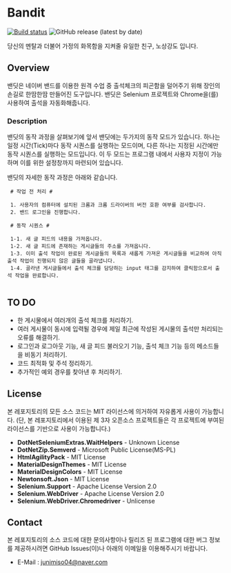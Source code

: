 # Bandit
[![Build status](https://ci.appveyor.com/api/projects/status/0p305aob0r46febp?svg=true)](https://ci.appveyor.com/project/junimiso04/bandit)
![GitHub release (latest by date)](https://img.shields.io/github/v/release/junimiso04/Bandit)

당신의 멘탈과 더불어 가정의 화목함을 지켜줄 유일한 친구, 노상강도 입니다.

## Overview
밴딧은 네이버 밴드를 이용한 원격 수업 중 출석체크의 피곤함을 덜어주기 위해 장인의 손길로 한땀한땀 만들어진 도구입니다. 밴딧은 Selenium 프로젝트와 Chrome을(를) 사용하여 출석을 자동화해줍니다.

### Description
밴딧의 동작 과정을 살펴보기에 앞서 밴딧에는 두가지의 동작 모드가 있습니다. 하나는 일정 시간(Tick)마다 동작 시퀀스를 실행하는 모드이며, 다른 하나는 지정된 시간에만 동작 시퀀스를 실행하는 모드입니다. 이 두 모드는 프로그램 내에서 사용자 지정이 가능하며 이를 위한 설정창까지 마련되어 있습니다.

밴딧의 자세한 동작 과정은 아래와 같습니다.

```
 # 작업 전 처리 #
 
 1. 사용자의 컴퓨터에 설치된 크롬과 크롬 드라이버의 버전 호환 여부를 검사합니다. 
 2. 밴드 로그인을 진행합니다.
 
 # 동작 시퀀스 #
 
 1-1. 새 글 피드의 내용을 가져옵니다. 
 1-2. 새 글 피드에 존재하는 게시글들의 주소를 가져옵니다. 
 1-3. 이미 출석 작업이 완료된 게시글들의 목록과 새롭게 가져온 게시글들을 비교하여 아직 출석 작업이 진행되지 않은 글들을 골라냅니다.
 1-4. 골라낸 게시글들에서 출석 체크를 담당하는 input 태그를 감지하여 클릭함으로서 출석 작업을 완료합니다.
 
```

## TO DO
 * 한 게시물에서 여러개의 출석 체크를 처리하기.
 * 여러 게시물이 동시에 입력될 경우에 제일 최근에 작성된 게시물의 출석만 처리되는 오류를 해결하기.
 * 로그인과 로그아웃 기능, 새 글 피드 불러오기 기능, 출석 체크 기능 등의 메소드들을 비동기 처리하기.
 * 코드 최적화 및 주석 정리하기.
 * 추가적인 예외 경우를 찾아낸 후 처리하기.

## License
본 레포지토리의 모든 소스 코드는 MIT 라이선스에 의거하여 자유롭게 사용이 가능합니다. (단, 본 레포지토리에서 이용된 제 3자 오픈소스 프로젝트들은 각 프로젝트에 부여된 라이선스를 기반으로 사용이 가능합니다.)

 * __DotNetSeleniumExtras.WaitHelpers__ - Unknown License
 * __DotNetZip.Semverd__ - Microsoft Public License(MS-PL)
 * __HtmlAgilityPack__ - MIT License
 * __MaterialDesignThemes__ - MIT License
 * __MaterialDesignColors__ - MIT License
 * __Newtonsoft.Json__ - MIT License
 * __Selenium.Support__ - Apache License Version 2.0
 * __Selenium.WebDriver__ - Apache License Version 2.0
 * __Selenium.WebDriver.Chromedriver__ - Unlicense
 
## Contact
본 레포지토리의 소스 코드에 대한 문의사항이나 릴리즈 된 프로그램에 대한 버그 정보를 제공하시려면 GitHub Issues(이)나 아래의 이메일을 이용해주시기 바랍니다.

 * E-Mail : junimiso04@naver.com
